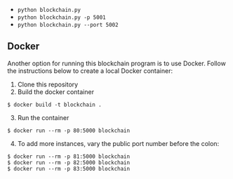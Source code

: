 * `python blockchain.py`
* `python blockchain.py -p 5001`
* `python blockchain.py --port 5002`
    
## Docker

Another option for running this blockchain program is to use Docker.  Follow the instructions below to create a local Docker container:

1. Clone this repository
2. Build the docker container

```
$ docker build -t blockchain .
```

3. Run the container

```
$ docker run --rm -p 80:5000 blockchain
```

4. To add more instances, vary the public port number before the colon:

```
$ docker run --rm -p 81:5000 blockchain
$ docker run --rm -p 82:5000 blockchain
$ docker run --rm -p 83:5000 blockchain
```